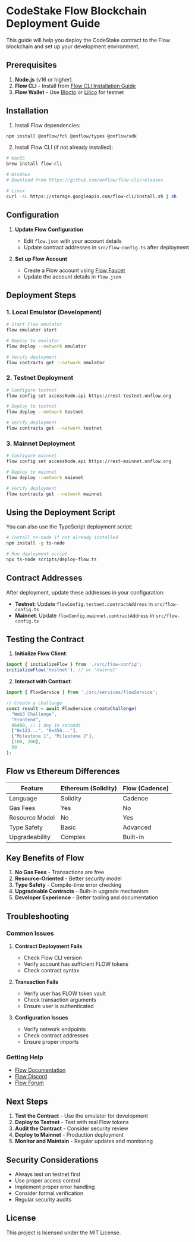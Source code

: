 # CodeStake Flow Blockchain Deployment Guide

This guide will help you deploy the CodeStake contract to the Flow blockchain and set up your development environment.

## Prerequisites

1. **Node.js** (v16 or higher)
2. **Flow CLI** - Install from [Flow CLI Installation Guide](https://docs.onflow.org/flow-cli/install/)
3. **Flow Wallet** - Use [Blocto](https://blocto.io/) or [Lilico](https://lilico.app/) for testnet

## Installation

1. Install Flow dependencies:
```bash
npm install @onflow/fcl @onflow/types @onflow/sdk
```

2. Install Flow CLI (if not already installed):
```bash
# macOS
brew install flow-cli

# Windows
# Download from https://github.com/onflow/flow-cli/releases

# Linux
curl -sL https://storage.googleapis.com/flow-cli/install.sh | sh
```

## Configuration

1. **Update Flow Configuration**
   - Edit `flow.json` with your account details
   - Update contract addresses in `src/flow-config.ts` after deployment

2. **Set up Flow Account**
   - Create a Flow account using [Flow Faucet](https://testnet-faucet.onflow.org/)
   - Update the account details in `flow.json`

## Deployment Steps

### 1. Local Emulator (Development)

```bash
# Start Flow emulator
flow emulator start

# Deploy to emulator
flow deploy --network emulator

# Verify deployment
flow contracts get --network emulator
```

### 2. Testnet Deployment

```bash
# Configure testnet
flow config set accessNode.api https://rest-testnet.onflow.org

# Deploy to testnet
flow deploy --network testnet

# Verify deployment
flow contracts get --network testnet
```

### 3. Mainnet Deployment

```bash
# Configure mainnet
flow config set accessNode.api https://rest-mainnet.onflow.org

# Deploy to mainnet
flow deploy --network mainnet

# Verify deployment
flow contracts get --network mainnet
```

## Using the Deployment Script

You can also use the TypeScript deployment script:

```bash
# Install ts-node if not already installed
npm install -g ts-node

# Run deployment script
npx ts-node scripts/deploy-flow.ts
```

## Contract Addresses

After deployment, update these addresses in your configuration:

- **Testnet**: Update `flowConfig.testnet.contractAddress` in `src/flow-config.ts`
- **Mainnet**: Update `flowConfig.mainnet.contractAddress` in `src/flow-config.ts`

## Testing the Contract

1. **Initialize Flow Client**:
```typescript
import { initializeFlow } from './src/flow-config';
initializeFlow('testnet'); // or 'mainnet'
```

2. **Interact with Contract**:
```typescript
import { FlowService } from './src/services/flowService';

// Create a challenge
const result = await FlowService.createChallenge(
  "Web3 Challenge",
  "Frontend",
  86400, // 1 day in seconds
  ["0x123...", "0x456..."],
  ["Milestone 1", "Milestone 2"],
  [100, 200],
  50
);
```

## Flow vs Ethereum Differences

| Feature | Ethereum (Solidity) | Flow (Cadence) |
|---------|---------------------|----------------|
| Language | Solidity | Cadence |
| Gas Fees | Yes | No |
| Resource Model | No | Yes |
| Type Safety | Basic | Advanced |
| Upgradeability | Complex | Built-in |

## Key Benefits of Flow

1. **No Gas Fees** - Transactions are free
2. **Resource-Oriented** - Better security model
3. **Type Safety** - Compile-time error checking
4. **Upgradeable Contracts** - Built-in upgrade mechanism
5. **Developer Experience** - Better tooling and documentation

## Troubleshooting

### Common Issues

1. **Contract Deployment Fails**
   - Check Flow CLI version
   - Verify account has sufficient FLOW tokens
   - Check contract syntax

2. **Transaction Fails**
   - Verify user has FLOW token vault
   - Check transaction arguments
   - Ensure user is authenticated

3. **Configuration Issues**
   - Verify network endpoints
   - Check contract addresses
   - Ensure proper imports

### Getting Help

- [Flow Documentation](https://docs.onflow.org/)
- [Flow Discord](https://discord.gg/flow)
- [Flow Forum](https://forum.onflow.org/)

## Next Steps

1. **Test the Contract** - Use the emulator for development
2. **Deploy to Testnet** - Test with real Flow tokens
3. **Audit the Contract** - Consider security review
4. **Deploy to Mainnet** - Production deployment
5. **Monitor and Maintain** - Regular updates and monitoring

## Security Considerations

- Always test on testnet first
- Use proper access control
- Implement proper error handling
- Consider formal verification
- Regular security audits

## License

This project is licensed under the MIT License.
